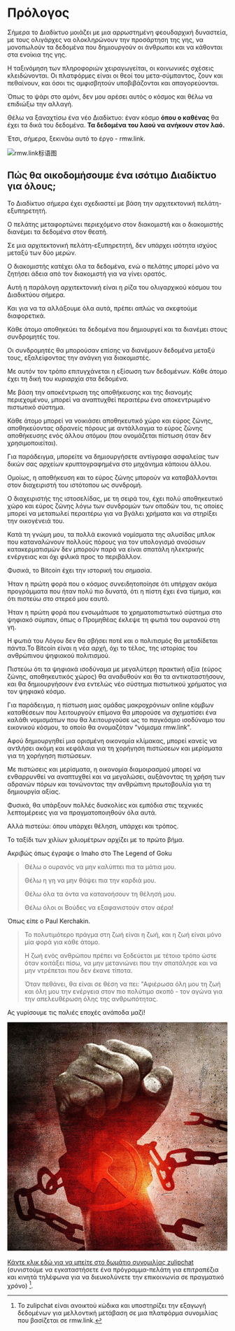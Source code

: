 # Πρόλογος

Σήμερα το Διαδίκτυο μοιάζει με μια αρρωστημένη φεουδαρχική δυναστεία, με τους ολιγάρχες να ολοκληρώνουν την προσάρτηση της γης, να μονοπωλούν τα δεδομένα που δημιουργούν οι άνθρωποι και να κάθονται στα ενοίκια της γης.

Η ταξινόμηση των πληροφοριών χειραγωγείται, οι κοινωνικές σχέσεις κλειδώνονται. Οι πλατφόρμες είναι οι θεοί του μετα-σύμπαντος, ζουν και πεθαίνουν, και όσοι τις αμφισβητούν υποβιβάζονται και απαγορεύονται.

Όπως το ψάρι στο αμόνι, δεν μου αρέσει αυτός ο κόσμος και θέλω να επιδιώξω την αλλαγή.

Θέλω να ξαναχτίσω ένα νέο Διαδίκτυο: έναν κόσμο **όπου ο καθένας** θα έχει τα δικά του δεδομένα. **Τα δεδομένα του λαού να ανήκουν στον λαό.**

Έτσι, σήμερα, ξεκινάω αυτό το έργο - rmw.link.

![rmw.link标语图](/slogan.svg)

## Πώς θα οικοδομήσουμε ένα ισότιμο Διαδίκτυο για όλους;

Το Διαδίκτυο σήμερα έχει σχεδιαστεί με βάση την αρχιτεκτονική πελάτη-εξυπηρετητή.

Ο πελάτης μεταφορτώνει περιεχόμενο στον διακομιστή και ο διακομιστής διανέμει τα δεδομένα στον θεατή.

Σε μια αρχιτεκτονική πελάτη-εξυπηρετητή, δεν υπάρχει ισότητα ισχύος μεταξύ των δύο μερών.

Ο διακομιστής κατέχει όλα τα δεδομένα, ενώ ο πελάτης μπορεί μόνο να ζητήσει άδεια από τον διακομιστή για να γίνει ορατός.

Αυτή η παράλογη αρχιτεκτονική είναι η ρίζα του ολιγαρχικού κόσμου του Διαδικτύου σήμερα.

Και για να τα αλλάξουμε όλα αυτά, πρέπει απλώς να σκεφτούμε διαφορετικά.

Κάθε άτομο αποθηκεύει τα δεδομένα που δημιουργεί και τα διανέμει στους συνδρομητές του.

Οι συνδρομητές θα μπορούσαν επίσης να διανέμουν δεδομένα μεταξύ τους, εξαλείφοντας την ανάγκη για διακομιστές.

Με αυτόν τον τρόπο επιτυγχάνεται η εξίσωση των δεδομένων. Κάθε άτομο έχει τη δική του κυριαρχία στα δεδομένα.

Με βάση την αποκέντρωση της αποθήκευσης και της διανομής περιεχομένου, μπορεί να αναπτυχθεί περαιτέρω ένα αποκεντρωμένο πιστωτικό σύστημα.

Κάθε άτομο μπορεί να νοικιάσει αποθηκευτικό χώρο και εύρος ζώνης, αποθηκεύοντας αδρανείς πόρους με αντάλλαγμα το εύρος ζώνης αποθήκευσης ενός άλλου ατόμου (που ονομάζεται πίστωση όταν δεν χρησιμοποιείται).

Για παράδειγμα, μπορείτε να δημιουργήσετε αντίγραφα ασφαλείας των δικών σας αρχείων κρυπτογραφημένα στο μηχάνημα κάποιου άλλου.

Ομοίως, η αποθήκευση και το εύρος ζώνης μπορούν να καταβάλλονται στον διαχειριστή του ιστότοπου ως συνδρομή.

Ο διαχειριστής της ιστοσελίδας, με τη σειρά του, έχει πολύ αποθηκευτικό χώρο και εύρος ζώνης λόγω των συνδρομών των οπαδών του, τις οποίες μπορεί να μεταπωλεί περαιτέρω για να βγάλει χρήματα και να στηρίξει την οικογένειά του.

Κατά τη γνώμη μου, τα πολλά εικονικά νομίσματα της αλυσίδας μπλοκ που καταναλώνουν πολλούς πόρους για τον υπολογισμό ανούσιων κατακερματισμών δεν μπορούν παρά να είναι σπατάλη ηλεκτρικής ενέργειας και όχι φιλικά προς το περιβάλλον.

Φυσικά, το Bitcoin έχει την ιστορική του σημασία.

Ήταν η πρώτη φορά που ο κόσμος συνειδητοποίησε ότι υπήρχαν ακόμα προγράμματα που ήταν πολύ πιο δυνατά, ότι η πίστη έχει ένα τίμημα, και ότι πιστεύω στο στερεό μου εαυτό.

Ήταν η πρώτη φορά που ενσωμάτωσε το χρηματοπιστωτικό σύστημα στο ψηφιακό σύμπαν, όπως ο Προμηθέας έκλεψε τη φωτιά του ουρανού στη γη.

Η φωτιά του Λόγου δεν θα σβήσει ποτέ και ο πολιτισμός θα μεταδίδεται πάντα.Το Bitcoin είναι η νέα αρχή, όχι το τέλος, της ιστορίας του ανθρώπινου ψηφιακού πολιτισμού.

Πιστεύω ότι τα ψηφιακά ισοδύναμα με μεγαλύτερη πρακτική αξία (εύρος ζώνης, αποθηκευτικός χώρος) θα αναδυθούν και θα τα αντικαταστήσουν, και θα δημιουργήσουν ένα εντελώς νέο σύστημα πιστωτικού χρήματος για τον ψηφιακό κόσμο.

Για παράδειγμα, η πίστωση μιας ομάδας μακροχρόνιων online κόμβων καταθέσεων που λειτουργούν επίμονα θα μπορούσε να σχηματίσει ένα καλάθι νομισμάτων που θα λειτουργούσε ως το παγκόσμιο ισοδύναμο του εικονικού κόσμου, το οποίο θα ονομαζόταν "νόμισμα rmw.link".

Αφού δημιουργηθεί μια ορισμένη οικονομία κλίμακας, μπορεί κανείς να αντλήσει ακόμη και κεφάλαια για τη χορήγηση πιστώσεων και μερίσματα για τη χορήγηση πιστώσεων.

Με πιστώσεις και μερίσματα, η οικονομία διαμοιρασμού μπορεί να ενθαρρυνθεί να αναπτυχθεί και να μεγαλώσει, αυξάνοντας τη χρήση των αδρανών πόρων και τονώνοντας την ανθρώπινη πρωτοβουλία για τη δημιουργία αξίας.

Φυσικά, θα υπάρξουν πολλές δυσκολίες και εμπόδια στις τεχνικές λεπτομέρειες για να πραγματοποιηθούν όλα αυτά.

Αλλά πιστεύω: όπου υπάρχει θέληση, υπάρχει και τρόπος.

Το ταξίδι των χιλίων χιλιομέτρων αρχίζει με το πρώτο βήμα.

Ακριβώς όπως έγραψε ο Imaho στο The Legend of Goku

> Θέλω ο ουρανός να μην καλύπτει πια τα μάτια μου.
> 
> Θέλω η γη να μην θάψει πια την καρδιά μου.
> 
> Θέλω όλα τα όντα να κατανοήσουν τη θέλησή μου.
> 
> Θέλω όλοι οι Βούδες να εξαφανιστούν στον αέρα!

Όπως είπε ο Paul Kerchakin.

> Το πολυτιμότερο πράγμα στη ζωή είναι η ζωή, και η ζωή είναι μόνο μία φορά για κάθε άτομο.
> 
> Η ζωή ενός ανθρώπου πρέπει να ξοδεύεται με τέτοιο τρόπο ώστε όταν κοιτάξει πίσω, να μην μετανιώνει που την σπατάλησε και να μην ντρέπεται που δεν έκανε τίποτα.
> 
> Όταν πεθάνει, θα είναι σε θέση να πει: "Αφιέρωσα όλη μου τη ζωή και όλη μου την ενέργεια στον πιο πολύτιμο σκοπό - τον αγώνα για την απελευθέρωση όλης της ανθρωπότητας.

Ας γυρίσουμε τις παλιές εποχές ανάποδα μαζί!

![](https://raw.githubusercontent.com/gcxfd/img/gh-pages/1.jpg)

[Κάντε κλικ εδώ για να μπείτε στο δωμάτιο συνομιλίας zulipchat](https://rmw.zulipchat.com) (συνιστούμε να εγκαταστήσετε ένα πρόγραμμα-πελάτη για επιτραπέζια και κινητά τηλέφωνα για να διευκολύνετε την επικοινωνία σε πραγματικό χρόνο) [^1].

[^1]: Το zulipchat είναι ανοικτού κώδικα και υποστηρίζει την εξαγωγή δεδομένων για μελλοντική μετάβαση σε μια πλατφόρμα συνομιλίας που βασίζεται σε rmw.link.